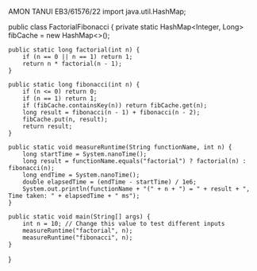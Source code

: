 AMON TANUI
EB3/61576/22
import java.util.HashMap;

public class FactorialFibonacci {
    private static HashMap<Integer, Long> fibCache = new HashMap<>();

    public static long factorial(int n) {
        if (n == 0 || n == 1) return 1;
        return n * factorial(n - 1);
    }

    public static long fibonacci(int n) {
        if (n <= 0) return 0;
        if (n == 1) return 1;
        if (fibCache.containsKey(n)) return fibCache.get(n);
        long result = fibonacci(n - 1) + fibonacci(n - 2);
        fibCache.put(n, result);
        return result;
    }

    public static void measureRuntime(String functionName, int n) {
        long startTime = System.nanoTime();
        long result = functionName.equals("factorial") ? factorial(n) : fibonacci(n);
        long endTime = System.nanoTime();
        double elapsedTime = (endTime - startTime) / 1e6;
        System.out.println(functionName + "(" + n + ") = " + result + ", Time taken: " + elapsedTime + " ms");
    }

    public static void main(String[] args) {
        int n = 10; // Change this value to test different inputs
        measureRuntime("factorial", n);
        measureRuntime("fibonacci", n);
    }
}

